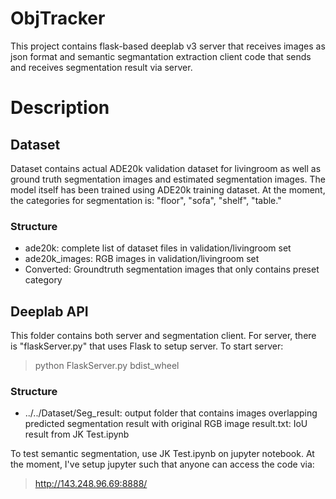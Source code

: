 # ObjTracker
This project contains flask-based deeplab v3 server that receives images as json format and semantic segmantation extraction client code that sends and receives segmentation result via server.

# Description
## Dataset
Dataset contains actual ADE20k validation dataset for livingroom as well as ground truth segmentation images and estimated segmentation images. The model itself has been trained using ADE20k training dataset. At the moment, the categories for segmentation is: "floor", "sofa", "shelf", "table."
### Structure
- ade20k: complete list of dataset files in validation/livingroom set
- ade20k_images: RGB images in validation/livingroom set
- Converted: Groundtruth segmentation images that only contains preset category

## Deeplab API
This folder contains both server and segmentation client. For server, there is "flaskServer.py" that uses Flask to setup server. To start server: 
> python FlaskServer.py bdist_wheel
### Structure
- ../../Dataset/Seg_result: output folder that contains images overlapping predicted segmentation result with original RGB image
result.txt: IoU result from JK Test.ipynb


To test semantic segmentation, use JK Test.ipynb on jupyter notebook. At the moment, I've setup jupyter such that anyone can access the code via:
> http://143.248.96.69:8888/


